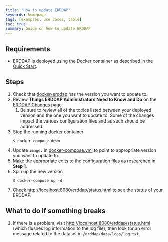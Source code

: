 ```yaml
---
title: "How to update ERDDAP"
keywords: homepage
tags: [examples, use cases, table]
toc: true
summary: Guide on how to update ERDDAP
---
```


## Requirements
* ERDDAP is deployed using the Docker container as described in the [Quick Start](/erddap-gold-standard/index.html).

## Steps
1. Check that [docker-erddap](https://hub.docker.com/r/axiom/docker-erddap/tags) has the version you want to update to.
2. Review **Things ERDDAP Administrators Need to Know and Do** on the [ERDDAP Changes](https://coastwatch.pfeg.noaa.gov/erddap/download/changes.html) page.
   1. Be sure to review all of the topics listed between your deployed version and the one you want to update to. Some of the changes impact the various configuration files and as such should be addressed.
3. Stop the running docker container 
   ```shell
   $ docker-compose down
   ```
4. Update `image:` in [docker-compose.yml](https://github.com/ioos/erddap-gold-standard/blob/master/docker-compose.yml#L5) to point to appropriate version you want to update to.
5. Make the appropriate edits to the configuration files as researched in **Step 1**.
6. Spin up the new version 
   ```shell
   $ docker-compose up -d
   ```
7. Check <http://localhost:8080/erddap/status.html> to see the status of your ERDDAP.

## What to do if something breaks
1. If there is a problem, visit <http://localhost:8080/erddap/status.html> (which flushes log information to the log file), then look for
an error message related to the dataset in `/erddap/data/logs/log.txt`.